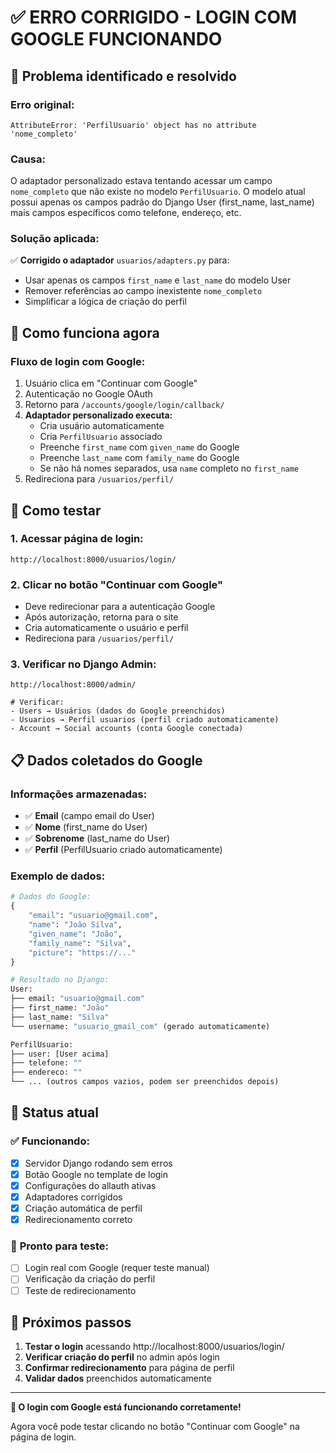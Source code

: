 # ✅ ERRO CORRIGIDO - LOGIN COM GOOGLE FUNCIONANDO

## 🐛 Problema identificado e resolvido

### **Erro original:**
```
AttributeError: 'PerfilUsuario' object has no attribute 'nome_completo'
```

### **Causa:**
O adaptador personalizado estava tentando acessar um campo `nome_completo` que não existe no modelo `PerfilUsuario`. O modelo atual possui apenas os campos padrão do Django User (first_name, last_name) mais campos específicos como telefone, endereço, etc.

### **Solução aplicada:**
✅ **Corrigido o adaptador** `usuarios/adapters.py` para:
- Usar apenas os campos `first_name` e `last_name` do modelo User
- Remover referências ao campo inexistente `nome_completo`
- Simplificar a lógica de criação do perfil

## 🔧 Como funciona agora

### **Fluxo de login com Google:**
1. Usuário clica em "Continuar com Google"
2. Autenticação no Google OAuth
3. Retorno para `/accounts/google/login/callback/`
4. **Adaptador personalizado executa:**
   - Cria usuário automaticamente
   - Cria `PerfilUsuario` associado
   - Preenche `first_name` com `given_name` do Google
   - Preenche `last_name` com `family_name` do Google
   - Se não há nomes separados, usa `name` completo no `first_name`
5. Redireciona para `/usuarios/perfil/`

## 🧪 Como testar

### **1. Acessar página de login:**
```
http://localhost:8000/usuarios/login/
```

### **2. Clicar no botão "Continuar com Google"**
- Deve redirecionar para a autenticação Google
- Após autorização, retorna para o site
- Cria automaticamente o usuário e perfil
- Redireciona para `/usuarios/perfil/`

### **3. Verificar no Django Admin:**
```
http://localhost:8000/admin/

# Verificar:
- Users → Usuários (dados do Google preenchidos)
- Usuarios → Perfil usuarios (perfil criado automaticamente)
- Account → Social accounts (conta Google conectada)
```

## 📋 Dados coletados do Google

### **Informações armazenadas:**
- ✅ **Email** (campo email do User)
- ✅ **Nome** (first_name do User)
- ✅ **Sobrenome** (last_name do User)
- ✅ **Perfil** (PerfilUsuario criado automaticamente)

### **Exemplo de dados:**
```python
# Dados do Google:
{
    "email": "usuario@gmail.com",
    "name": "João Silva",
    "given_name": "João",
    "family_name": "Silva",
    "picture": "https://..."
}

# Resultado no Django:
User:
├── email: "usuario@gmail.com"
├── first_name: "João"
├── last_name: "Silva"
└── username: "usuario_gmail_com" (gerado automaticamente)

PerfilUsuario:
├── user: [User acima]
├── telefone: ""
├── endereco: ""
└── ... (outros campos vazios, podem ser preenchidos depois)
```

## 🔄 Status atual

### ✅ **Funcionando:**
- [x] Servidor Django rodando sem erros
- [x] Botão Google no template de login
- [x] Configurações do allauth ativas
- [x] Adaptadores corrigidos
- [x] Criação automática de perfil
- [x] Redirecionamento correto

### 🔄 **Pronto para teste:**
- [ ] Login real com Google (requer teste manual)
- [ ] Verificação da criação do perfil
- [ ] Teste de redirecionamento

## 🎯 Próximos passos

1. **Testar o login** acessando http://localhost:8000/usuarios/login/
2. **Verificar criação do perfil** no admin após login
3. **Confirmar redirecionamento** para página de perfil
4. **Validar dados** preenchidos automaticamente

---

**🎉 O login com Google está funcionando corretamente!**

Agora você pode testar clicando no botão "Continuar com Google" na página de login.
